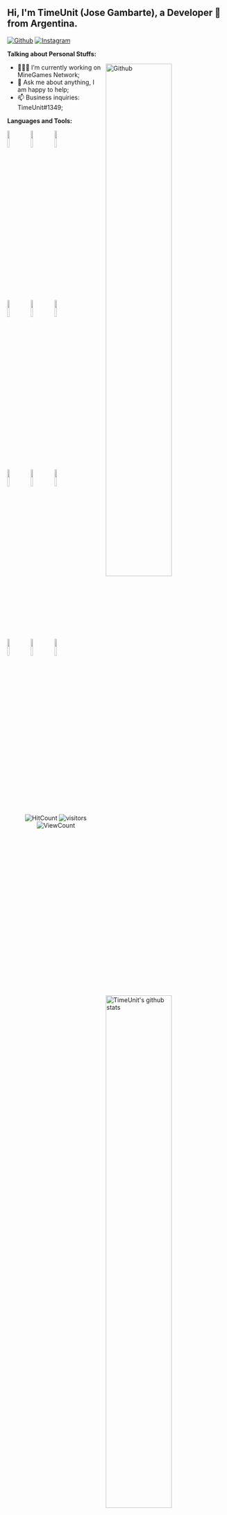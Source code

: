 ## Hi, I'm TimeUnit (Jose Gambarte), a Developer 🚀 from Argentina.

[![Github](https://img.shields.io/badge/-Github-000?style=flat&logo=Github&logoColor=white)](https://github.com/TimeUnit-Services)
[![Instagram](https://img.shields.io/badge/-Instagram-c13584?style=flat&labelColor=c13584&logo=instagram&logoColor=white)](https://www.instagram.com/jose.gambarte/)

**Talking about Personal Stuffs:**

<img width="55%" align="right" alt="Github" src="https://media.istockphoto.com/id/1137735902/vector/software-development-programming-laptop.jpg?s=612x612&w=0&k=20&c=0JmLIfnuHrmkJRhfjVq3ZSqpvqFuAVQ9-k93Su9nGTk="/>

- 👨🏽‍💻 I’m currently working on MineGames Network;
- 💬 Ask me about anything, I am happy to help;
- 📫 Business inquiries: TimeUnit#1349;

**Languages and Tools:** 

<p>
  <a href="https://github.com/TimeUnit-Services">
    <img width="55%" align="right" alt="TimeUnit's github stats" src="https://github-readme-stats.vercel.app/api?username=TimeUnit-Services&show_icons=true&hide_border=true" />
  </a>
  
  <code><img width="10%" src="https://www.vectorlogo.zone/logos/java/java-ar21.svg"></code>
  <code><img width="10%" src="https://www.vectorlogo.zone/logos/kotlinlang/kotlinlang-ar21.svg"></code>
  <code><img width="10%" src="https://www.vectorlogo.zone/logos/w3_html5/w3_html5-ar21.svg"></code>
  <br />
  <code><img width="10%" src="https://www.vectorlogo.zone/logos/gradle/gradle-ar21.svg"></code>
  <code><img width="10%" src="https://www.vectorlogo.zone/logos/apache/apache-ar21.svg"></code>
  <code><img width="10%" src="https://www.vectorlogo.zone/logos/json/json-ar21.svg"></code>
  <br />
  <code><img width="10%" src="https://www.vectorlogo.zone/logos/mysql/mysql-ar21.svg"></code>
  <code><img width="10%" src="https://www.vectorlogo.zone/logos/redis/redis-ar21.svg"></code>
  <code><img width="10%" src="https://www.vectorlogo.zone/logos/mongodb/mongodb-ar21.svg"></code>
  <br />
  <code><img width="10%" src="https://www.vectorlogo.zone/logos/git-scm/git-scm-ar21.svg"></code>
  <code><img width="10%" src="https://www.vectorlogo.zone/logos/yaml/yaml-ar21.svg"></code>
  <code><img width="10%" src="https://www.vectorlogo.zone/logos/gnu_bash/gnu_bash-ar21.svg"></code>
</p>

<p align="center">
  <img alt="HitCount" src="http://hits.dwyl.com/TimeUnit-Services/TimeUnit-Services.svg" />
  <img alt="visitors" src="https://visitor-badge.glitch.me/badge?page_id=TimeUnit-Services.TimeUnit-Services" />
  <img alt="ViewCount" src="https://views.whatilearened.today/views/github/TimeUnit-Services/TimeUnit-Services.svg" />
</p>
